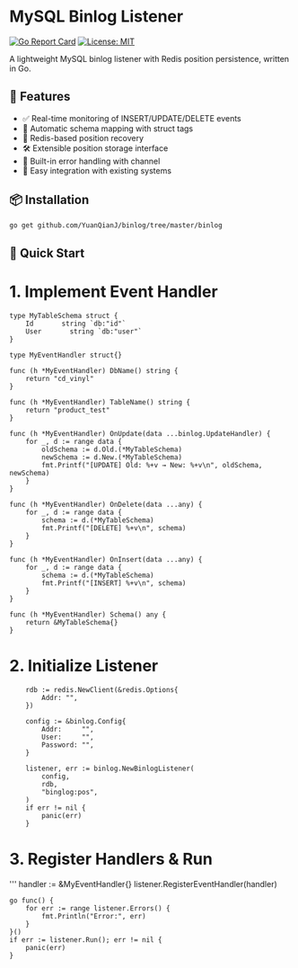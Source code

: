 # MySQL Binlog Listener

[![Go Report Card](https://goreportcard.com/badge/github.com/yourusername/mysql-binlog-listener)](https://goreportcard.com/report/github.com/yourusername/mysql-binlog-listener)
[![License: MIT](https://img.shields.io/badge/License-MIT-yellow.svg)](https://opensource.org/licenses/MIT)

A lightweight MySQL binlog listener with Redis position persistence, written in Go.

## 📌 Features

- ✅ Real-time monitoring of INSERT/UPDATE/DELETE events
- 🚀 Automatic schema mapping with struct tags
- 🔄 Redis-based position recovery
- 🛠 Extensible position storage interface
- 🧩 Built-in error handling with channel
- 🔌 Easy integration with existing systems

## 📦 Installation

```bash
go get github.com/YuanQianJ/binlog/tree/master/binlog
```
## 🚀 Quick Start
# 1. Implement Event Handler
```
type MyTableSchema struct {
	Id       string `db:"id"`
	User       string `db:"user"`
}

type MyEventHandler struct{}

func (h *MyEventHandler) DbName() string {
	return "cd_vinyl"
}

func (h *MyEventHandler) TableName() string {
	return "product_test"
}

func (h *MyEventHandler) OnUpdate(data ...binlog.UpdateHandler) {
	for _, d := range data {
		oldSchema := d.Old.(*MyTableSchema)
		newSchema := d.New.(*MyTableSchema)
		fmt.Printf("[UPDATE] Old: %+v → New: %+v\n", oldSchema, newSchema)
	}
}

func (h *MyEventHandler) OnDelete(data ...any) {
	for _, d := range data {
		schema := d.(*MyTableSchema)
		fmt.Printf("[DELETE] %+v\n", schema)
	}
}

func (h *MyEventHandler) OnInsert(data ...any) {
	for _, d := range data {
		schema := d.(*MyTableSchema)
		fmt.Printf("[INSERT] %+v\n", schema)
	}
}

func (h *MyEventHandler) Schema() any {
	return &MyTableSchema{}
}
```
# 2. Initialize Listener
```
	rdb := redis.NewClient(&redis.Options{
		Addr: "",
	})

	config := &binlog.Config{
		Addr:     "",
		User:     "",
		Password: "",
	}

	listener, err := binlog.NewBinlogListener(
		config,
		rdb,
		"binglog:pos",
	)
	if err != nil {
		panic(err)
	}
```
# 3. Register Handlers & Run
'''
	handler := &MyEventHandler{}
	listener.RegisterEventHandler(handler)

	go func() {
		for err := range listener.Errors() {
			fmt.Println("Error:", err)
		}
	}()
	if err := listener.Run(); err != nil {
		panic(err)
	}
```

